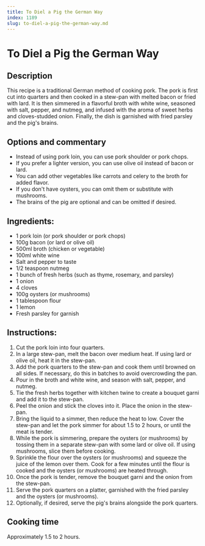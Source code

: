```yaml
---
title: To Diel a Pig the German Way
index: 1189
slug: to-diel-a-pig-the-german-way.md
---
```


# To Diel a Pig the German Way

## Description
This recipe is a traditional German method of cooking pork. The pork is first cut into quarters and then cooked in a stew-pan with melted bacon or fried with lard. It is then simmered in a flavorful broth with white wine, seasoned with salt, pepper, and nutmeg, and infused with the aroma of sweet herbs and cloves-studded onion. Finally, the dish is garnished with fried parsley and the pig's brains.

## Options and commentary
- Instead of using pork loin, you can use pork shoulder or pork chops.
- If you prefer a lighter version, you can use olive oil instead of bacon or lard.
- You can add other vegetables like carrots and celery to the broth for added flavor.
- If you don't have oysters, you can omit them or substitute with mushrooms.
- The brains of the pig are optional and can be omitted if desired.

## Ingredients:
- 1 pork loin (or pork shoulder or pork chops)
- 100g bacon (or lard or olive oil)
- 500ml broth (chicken or vegetable)
- 100ml white wine
- Salt and pepper to taste
- 1/2 teaspoon nutmeg
- 1 bunch of fresh herbs (such as thyme, rosemary, and parsley)
- 1 onion
- 4 cloves
- 100g oysters (or mushrooms)
- 1 tablespoon flour
- 1 lemon
- Fresh parsley for garnish

## Instructions:
1. Cut the pork loin into four quarters.
2. In a large stew-pan, melt the bacon over medium heat. If using lard or olive oil, heat it in the stew-pan.
3. Add the pork quarters to the stew-pan and cook them until browned on all sides. If necessary, do this in batches to avoid overcrowding the pan.
4. Pour in the broth and white wine, and season with salt, pepper, and nutmeg.
5. Tie the fresh herbs together with kitchen twine to create a bouquet garni and add it to the stew-pan.
6. Peel the onion and stick the cloves into it. Place the onion in the stew-pan.
7. Bring the liquid to a simmer, then reduce the heat to low. Cover the stew-pan and let the pork simmer for about 1.5 to 2 hours, or until the meat is tender.
8. While the pork is simmering, prepare the oysters (or mushrooms) by tossing them in a separate stew-pan with some lard or olive oil. If using mushrooms, slice them before cooking.
9. Sprinkle the flour over the oysters (or mushrooms) and squeeze the juice of the lemon over them. Cook for a few minutes until the flour is cooked and the oysters (or mushrooms) are heated through.
10. Once the pork is tender, remove the bouquet garni and the onion from the stew-pan.
11. Serve the pork quarters on a platter, garnished with the fried parsley and the oysters (or mushrooms).
12. Optionally, if desired, serve the pig's brains alongside the pork quarters.

## Cooking time
Approximately 1.5 to 2 hours.